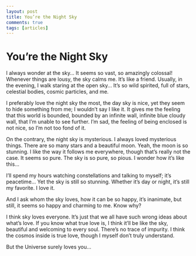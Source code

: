 ```yaml
---
layout: post
title: You’re the Night Sky
comments: true
tags: [articles]
---
```


# You’re the Night Sky

I always wonder at the sky… It seems so vast, so amazingly colossal! Whenever things are lousy, the sky calms me. It’s like a friend. Usually, in the evening, I walk staring at the open sky… It’s so wild spirited, full of stars, celestial bodies, cosmic particles, and me.

I preferably love the night sky the most, the day sky is nice, yet they seem to hide something from me; I wouldn’t say I like it. It gives me the feeling that this world is bounded, bounded by an infinite wall, infinite blue cloudy wall, that I’m unable to see further. I’m sad, the feeling of being enclosed is not nice, so I’m not too fond of it.

On the contrary, the night sky is mysterious. I always loved mysterious things. There are so many stars and a beautiful moon. Yeah, the moon is so stunning. I like the way it follows me everywhere, though that’s really not the case. It seems so pure. The sky is so pure, so pious. I wonder how it’s like this…

I’ll spend my hours watching constellations and talking to myself; it’s peacetime… Yet the sky is still so stunning. Whether it’s day or night, it’s still my favorite. I love it.

And I ask whom the sky loves, how it can be so happy, it’s inanimate, but still, it seems so happy and charming to me. Know why?

I think sky loves everyone. It’s just that we all have such wrong ideas about what’s love. If you know what true love is, I think it’ll be like the sky, beautiful and welcoming to every soul. There’s no trace of impurity. I think the cosmos inside is true love, though I myself don’t truly understand.

But the Universe surely loves you…
